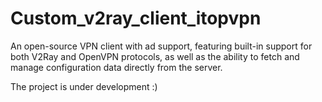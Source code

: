# Custom_v2ray_client_itopvpn
An open-source VPN client with ad support, featuring built-in support for both V2Ray and OpenVPN protocols, as well as the ability to fetch and manage configuration data directly from the server.


The project is under development :)
